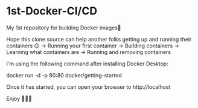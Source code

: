 # 1st-Docker-CI/CD
My 1st repository for building Docker images🐳

Hope this clone source can help another folks getting up and running their containers 😉
 -> Running your first container
 -> Building containers
 -> Learning what containers are
 -> Running and removing containers


I'm using the following command after installing Docker Desktop:

docker run -d -p 80:80 docker/getting-started

Once it has started, you can open your browser to http://localhost

Enjoy 🤹🏽‍♂️
